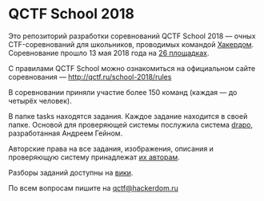 # QCTF School 2018

Это репозиторий разработки соревнований QCTF School 2018 — очных CTF-соревнований для школьников, проводимых командой [Хакердом](http://hackerdom.ru). Соревнование прошло 13 мая 2018 года на [26 площадках](http://qctf.ru/school-2018/places).

С правилами QCTF School можно ознакомиться на официальном сайте соревнования — http://qctf.ru/school-2018/rules

В соревновании приняли участие более 150 команд (каждая — до четырёх человек).

В папке tasks находятся задания. Каждое задание находится в своей папке.
Основой для проверяющей системы послужила система [drapo](https://github.com/andgein/drapo), разработанная Андреем Гейном.

Авторские права на все задания, изображения, описания и проверяющую систему принадлежат [их авторам](AUTHORS.md).

Разборы заданий доступны на [вики](https://github.com/HackerDom/qctf-school-2018/wiki).

По всем вопросам пишите на qctf@hackerdom.ru
